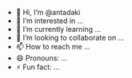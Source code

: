 - 👋 Hi, I’m @antadaki
- 👀 I’m interested in ...
- 🌱 I’m currently learning ...
- 💞️ I’m looking to collaborate on ...
- 📫 How to reach me ...
- 😄 Pronouns: ...
- ⚡ Fun fact: ...

<!---
antadaki/antadaki is a ✨ special ✨ repository because its `README.md` (this file) appears on your GitHub profile.
You can click the Preview link to take a look at your changes.
--->
